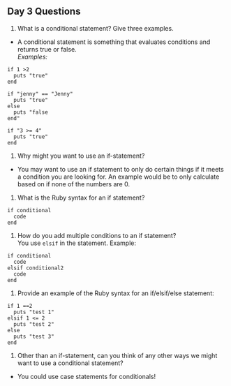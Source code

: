 ## Day 3 Questions

1. What is a conditional statement? Give three examples.  
- A conditional statement is something that evaluates conditions and returns
true or false.  
*Examples:*
```
if 1 >2
  puts "true"
end
```
```
if "jenny" == "Jenny"
  puts "true"
else
  puts "false
end"
```
```
if "3 >= 4"
  puts "true"
end
```
1. Why might you want to use an if-statement?  
- You may want to use an if statement to only do certain things if it meets
a condition you are looking for. An example would be to only calculate based on
if none of the numbers are 0.     
1. What is the Ruby syntax for an if statement?  
```
if conditional
  code
end
```
1. How do you add multiple conditions to an if statement?  
You use `elsif` in the statement. Example:
```
if conditional
  code
elsif conditional2
  code
end
```
1. Provide an example of the Ruby syntax for an if/elsif/else statement:  
```
if 1 ==2
  puts "test 1"
elsif 1 <= 2
  puts "test 2"
else
  puts "test 3"
end
```
1. Other than an if-statement, can you think of any other ways we might want to
use a conditional statement?  
- You could use case statements for conditionals!
